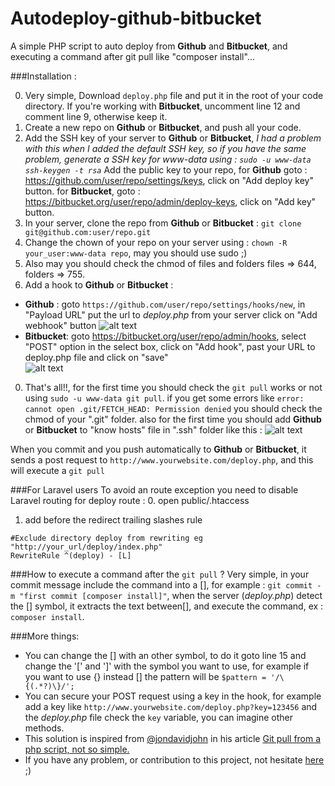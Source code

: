 # Autodeploy-github-bitbucket
A simple PHP script to auto deploy from **Github** and **Bitbucket**, and executing a command after git pull like "composer install"...

###Installation :

0. Very simple, Download `deploy.php` file and put it in the root of your code directory. If you're working with **Bitbucket**, uncomment line 12 and comment line 9, otherwise keep it.
0. Create a new repo on **Github** or **Bitbucket**, and push all your code.
0. Add the SSH key of your server to **Github** or **Bitbucket**, *I had a problem with this when I added the default SSH key, so if you have the same problem, generate a SSH key for www-data using : `sudo -u www-data ssh-keygen -t rsa`*
 Add the public key  to your repo, for **Github** goto : https://github.com/user/repo/settings/keys, click on "Add deploy key" button. for **Bitbucket**, goto : https://bitbucket.org/user/repo/admin/deploy-keys, click on "Add key" button. 
0. In your server, clone the repo from **Github** or **Bitbucket** : 
`git clone git@github.com:user/repo.git`
0. Change the chown of your repo on your server using : `chown -R your_user:www-data repo`, may you should use sudo ;)
0. Also may you should check the chmod of files and folders files => 644, folders => 755.
0. Add a hook to **Github** or **Bitbucket**  :
  * **Github** : goto `https://github.com/user/repo/settings/hooks/new`, in "Payload URL" put the url to *deploy.php* from your server click on "Add webhook" button ![alt text](http://i.imgur.com/9eOL0qp.png)
  * **Bitbucket**: goto https://bitbucket.org/user/repo/admin/hooks, select "POST" option in the select box, click on "Add hook", past your URL to deploy.php file and click on "save"  
![alt text](http://i.imgur.com/ePCZBkp.png )  

0. That's all!!, for the first time you should check the `git pull` works or not using `sudo -u www-data git pull`. if you get some errors like `error: cannot open .git/FETCH_HEAD: Permission denied` you should check the chmod of your ".git" folder. also for the first time you should add **Github** or **Bitbucket** to "know hosts" file in ".ssh" folder like this :
![alt text](http://i.imgur.com/RHLLHbe.png )  

When you commit and you push automatically to **Github** or **Bitbucket**, it sends a post request to `http://www.yourwebsite.com/deploy.php`, and this will execute a `git pull`

###For Laravel users
To avoid an route exception you need to disable Laravel routing for deploy route :
0. open public/.htaccess
1. add before the redirect trailing slashes rule
```
#Exclude directory deploy from rewriting eg "http://your_url/deploy/index.php"
RewriteRule ^(deploy) - [L]
```


###How to execute a command after the  `git pull` ?
Very simple, in your commit message include the command into a [], for example : `git commit -m "first commit [composer install]"`, when the server (*deploy.php*) detect the [] symbol, it extracts the text between[], and execute the command, ex : `composer install`.


###More things: 
- You can change the [] with an other symbol, to do it goto line 15 and change the '[' and ']' with the symbol you want to use, for example if you want to use {} instead [] the pattern will be `$pattern = '/\{(.*?)\}/';`
- You can secure your POST request using a key in the hook, for example add a key like `http://www.yourwebsite.com/deploy.php?key=123456` and the *deploy.php* file check the `key` variable, you can imagine other methods.
- This solution is inspired from [@jondavidjohn](https://twitter.com/jondavidjohn) in his article  [Git pull from a php script, not so simple.](http://jondavidjohn.com/git-pull-from-a-php-script-not-so-simple)
- If you have any problem, or contribution to this project, not hesitate [here](https://github.com/kossa/autodeploy-github-bitbucket/issues) ;)
